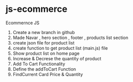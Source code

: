 # js-ecommerce
Ecommernce JS 

1. Create a new  branch in github
2. Made Navar , hero section , footer , products list section
3. create json file for product list
4.  create  function to get product list (main.js) file
5. Show product list on home page
6. Increase & Decrese the quantity of product 
7. Add To Cart Functionality
8. Define the addToCart Function
9.  FindCurrent Card Price & Quantity